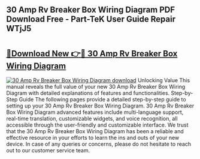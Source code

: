## 30 Amp Rv Breaker Box Wiring Diagram PDF Download Free - Part-TeK User Guide Repair WTjJ5

# <h2><a href="http://dfr63y.blite.top/?on=30+Amp+Rv+Breaker+Box+Wiring+Diagram">🔗Download New 👉🔴 30 Amp Rv Breaker Box Wiring Diagram</a></h2>

[![30 Amp Rv Breaker Box Wiring Diagram download](https://i.imgur.com/lujVjoI.png)](http://dfr63y.blite.top/?on=30+Amp+Rv+Breaker+Box+Wiring+Diagram)
Unlocking Value This manual reveals the full value of your new 30 Amp Rv Breaker Box Wiring Diagram with detailed explanations of features and functionalities. Step-by-Step Guide The following pages provide a detailed step-by-step guide to setting up your 30 Amp Rv Breaker Box Wiring Diagram. 30 Amp Rv Breaker Box Wiring Diagram advanced features include multi-language support, real-time translation, customizable widgets, and voice recognition, all accessible through the user-friendly and customizable interface. We trust that the 30 Amp Rv Breaker Box Wiring Diagram has been a reliable and effective resource in your efforts to learn the ins and outs of your new device. In case of any queries or concerns, please do not hesitate to reach out to our customer service team.
